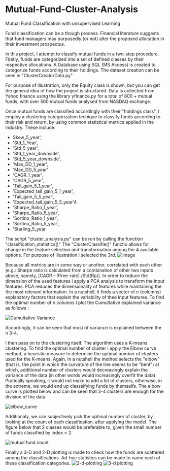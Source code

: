# Mutual-Fund-Cluster-Analysis
Mutual Fund Classification with unsupervised Learning

Fund classification can be a though process. Financial literature suggests that fund managers may purposedly (or not) alter the proposed allocation in their investment prospectus. 

In this project, I attempt to classify mutual funds in a two-step procedure. Firstly, funds are categorized into a set of defined classes by their respective allocations. A Database using SQL (MS Access) is created to categorize funds according to their holdings. The dataset creation can be seen in "ClusterCreatorData.py"

For purpose of illustration, only the Equity class is shown, but you can get the general idea of how the project is structured. 
Data is collected from Yahoo finance using the library yfinance.py for a total of 800 + mutual funds, with over 500 mutual funds analysed from NASDAQ exchange. 


Once mutual funds are classified accordingly with their "holdings class", I employ a clustering categorization techique to classify funds according to their risk and return, by using common statistical metrics applied in the industry. 
These include:
 - Skew_5_year', 
 - 'Std_1_Year',
 - 'Std_5_year', 
 - 'Std_1_year_downside', 
 - 'Std_5_year_downside',
 - 'Max_DD_1_year',
 - 'Max_DD_5_year'
 - 'CAGR_1_year', 
 - 'CAGR_5_year',
 - 'Tail_gain_5_1_year',
 - 'Expected_tail_gain_5_1_year',
 - 'Tail_gain_5_5_year', 
 - 'Expected_tail_gain_5_5_year'4
 - 'Sharpe_Ratio_1_year', 
 - 'Sharpe_Ratio_5_year', 
 - 'Sortino_Ratio_1_year',
 - 'Sortino_Ratio_5_year', 
 - 'Starling_5_year


The script "cluster_analysis.py" can be run by calling the function "classification_statistics()"
The "ClusterClassifie()" functio allows for change in the feature selection and transformation among the 4 available options. For purpose of illustration i selected the 3rd.
![image](https://user-images.githubusercontent.com/84282116/160011987-7cffcf12-b7b2-43fb-bf90-bfccfa71613a.png)


Because all metrics are in some way or another, correlated with each other (e.g.: Sharpe ratio is calculated from a combination of other two inputs above, namely, [CAGR - Rfree-rate] /Std(Rp)].
In order to reduce the dimension of the used features i apply a PCA analysis to transform the input features. PCA reduces the dimensionality of features while maintaining the the most relevant information. In a nutshell, it finds a vector of n (columns) explanatory factors that explain the variability of thee input features.
To find the optimal number of n columns I plot the Cumultative explained variance as follows :

![Cumultative Variance](https://user-images.githubusercontent.com/84282116/160009705-d7569fdb-3a9a-4205-93c3-5e7ddcec7784.png)

Accordingly, it can be seen that most of variance is explained between the n 3-4. 


I then pass on to the clustering itself. The algorithm uses a K-means clustering. 
To find the optimal number of cluster i apply the Elbow curve method, a heuristic measure to determine the optimal number of clusters used for the K-means. Again, in a nutshell the method selects the "elbow" (that is, the point in which the curvature of the line seems to be "bent") at which, additional number of clusters would decreasingly explain the variance of the data (in other words would increasingly overfit the data). Pratically speaking, it would not make to add a lot of clusters, otherwise, in the extreme, we would end up classsifying funds by themselfs.
The elbow curve is plotted below and can be seen that 3-4 clusters are enough for the division of the data. 

![elbow_curve](https://user-images.githubusercontent.com/84282116/160011248-ad0a35a1-16af-4097-9721-b98229e70a71.png)


Additionaly, we can subjectively pick the optimal number of cluster, by looking at the count of each classification, after applying the model. The figure below that 2 classes would be preferable to, given the small number of funds classified by index = 2.

![mutual fund count](https://user-images.githubusercontent.com/84282116/160012647-96ec9cf2-0896-432e-a580-1c17d440ee1e.png)


Finally a 3-D and 2-D plotting is made to check how the funds are scattered among the classifications. Ad-hoc statistics can be made to name each of these classification categories.
![2-d-plotting](https://user-images.githubusercontent.com/84282116/160012932-0cf0bc57-cd13-463a-a08e-ee93bcabbb42.png)
![3-d plotting](https://user-images.githubusercontent.com/84282116/160012960-3bd56676-853f-488b-9d9b-81f3ea838a8c.png)



